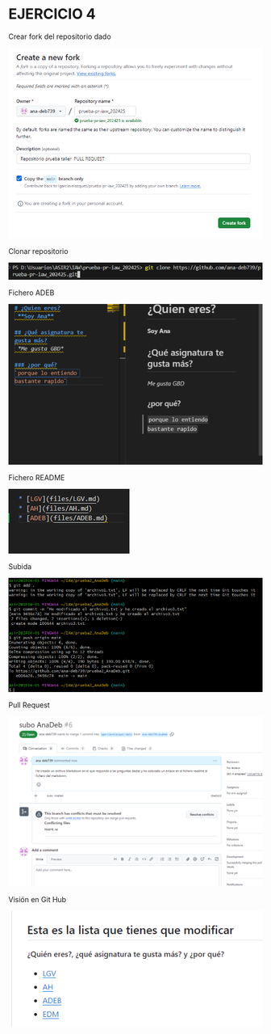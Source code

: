 # EJERCICIO 4

Crear fork del repositorio dado

![crearrepositorio](img\createfork.png)

Clonar repositorio

![clonarrepositorio](img\gitclone.png)

Fichero ADEB

![FicheroADEB](img\ficheroADEB.png)

Fichero README

![FicheroREADME](img\ficheroreadme.png)

Subida

![Subida](img\subida.png)

Pull Request

![PullRequest](img\pullrequest.png)

Visión en Git Hub

![vision](img\ok.png)